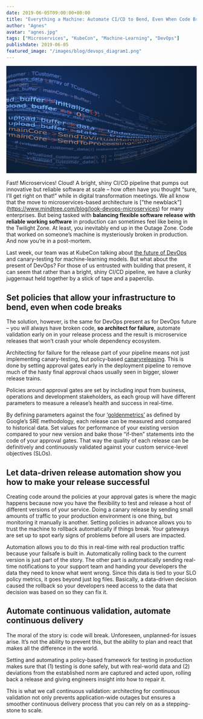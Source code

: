 ```yaml
---
date: 2019-06-05T09:00:00+00:00
title: "Everything a Machine: Automate CI/CD to Bend, Even When Code Breaks"
author: "Agnes"
avatar: "agnes.jpg"
tags: ["Microservices", "KubeCon", "Machine-Learning", "DevOps"]
publishdate: 2019-06-05
featured_image: "/images/blog/devops_diagram1.png"
---
```


![](/images/blog/Code-bending.jpg)

Fast! Microservices! Cloud! A bright, shiny CI/CD pipeline that pumps out innovative but reliable software at scale –
how often have you thought “sure, I’ll get right on that!”  while in digital transformation meetings. We all know that
the move to microservices-based architecture is [”the newblack”] (https://www.mindtree.com/blog/look-devops-microservices) for many enterprises. But being tasked with **balancing
flexible software release with reliable working software** in production can sometimes feel like being in the Twilight
Zone. At least, you inevitably end up in the Outage Zone. Code that worked on someone’s machine is mysteriously broken
in production. And now you’re in a post-mortem.

<!--more-->

Last week, our team was at KubeCon talking about [the future of
DevOps](https://vamp.io/news/vamp-at-kubecon-2019/?utm_source=blog&utm_medium=blog2&utm_campaign=20190529-KubeCon&utm_content=EverythingAMachine)
and canary-testing for machine-learning models. But what about the present of DevOps? For those of us entrusted with
building that present, it can seem that rather than a bright, shiny CI/CD pipeline, we have a clunky juggernaut held
together by a stick of tape and a paperclip. 

## Set policies that allow your infrastructure to bend, even when code breaks

The solution, however, is the same for DevOps present as for DevOps future – you will always have broken code, **so
architect for failure**, automate validation early on in your release process and the result is microservice releases
that won’t crash your whole dependency ecosystem.

Architecting for failure for the release part of your pipeline means
not just implementing canary-testing, but policy-based [canaryreleasing](https://cloud.google.com/blog/products/gcp/how-release-canaries-can-save-your-bacon-cre-life-lessons). This
is done by setting approval gates early in the deployment pipeline to remove much of the hasty final approval chaos
usually seen in bigger, slower release trains. 

Policies around approval gates are set by including input from business,
operations and development stakeholders, as each group will have different parameters to measure a release’s health and
success in real-time. 

By defining parameters against the four [‘goldenmetrics’](https://landing.google.com/sre/sre-book/chapters/monitoring-distributed-systems/) as defined by Google’s SRE
methodology, each release can be measured and compared to historical data. Set values for performance of your existing
version compared to your new version and bake those “if-then” statements into the code of your approval gates. That way
the quality of each release can be definitively and continuously validated against your custom service-level objectives
(SLOs).

## Let data-driven release automation show you how to make your release successful

Creating code around the policies at your approval gates is where the magic happens because now you have the flexibility
to test and release a host of different versions of your service. Doing a canary release by sending small amounts of
traffic to your production environment is one thing, but monitoring it manually is another. Setting policies in advance
allows you to trust the machine to rollback automatically if things break. Your gateways are set up to spot early signs
of problems before all users are impacted. 

Automation allows you to do this in real-time with real production traffic
because your failsafe is built in. Automatically rolling back to the current version is just part of the story. The
other part is automatically sending real-time notifications to your support team and handing your developers the data
they need to know what went wrong. Since this data is tied to your SLO policy metrics, it goes beyond just log files.
Basically, a data-driven decision caused the rollback so your developers need access to the data that decision was based
on so they can fix it.

## Automate continuous validation, automate continuous delivery


The moral of the story is: code will break. Unforeseen, unplanned-for issues arise. It’s not the ability to prevent
this, but the ability to plan and react that makes all the difference in the world.  

Setting and automating a policy-based framework for testing in production makes sure that (1) testing is done safely, but with real-world data
and (2) deviations from the established norm are captured and acted upon, rolling back a release and giving engineers
insight into how to repair it. 

This is what we call continuous validation: architecting for continuous validation not
only prevents application-wide outages but ensures a smoother continuous delivery process that you can rely on as a
stepping-stone to scale.
